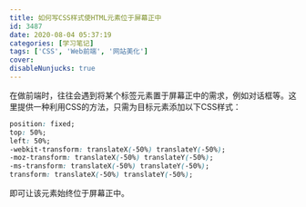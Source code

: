 ```yaml
---
title: 如何写CSS样式使HTML元素位于屏幕正中
id: 3487
date: 2020-08-04 05:37:19
categories: [学习笔记]
tags: ['CSS', 'Web前端', '网站美化']
cover: 
disableNunjucks: true
---
```


在做前端时，往往会遇到将某个标签元素置于屏幕正中的需求，例如对话框等。这里提供一种利用CSS的方法，只需为目标元素添加以下CSS样式：


```css
position: fixed;
top: 50%;
left: 50%;
-webkit-transform: translateX(-50%) translateY(-50%);
-moz-transform: translateX(-50%) translateY(-50%);
-ms-transform: translateX(-50%) translateY(-50%);
transform: translateX(-50%) translateY(-50%);
```

即可让该元素始终位于屏幕正中。
